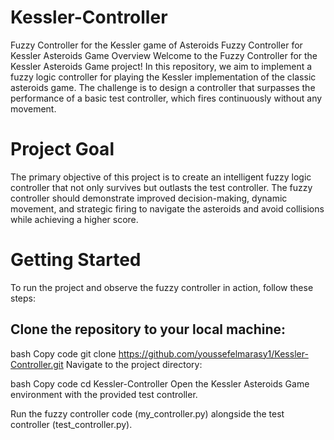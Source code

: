 # Kessler-Controller
Fuzzy Controller for the Kessler game of Asteroids
Fuzzy Controller for Kessler Asteroids Game
Overview
Welcome to the Fuzzy Controller for the Kessler Asteroids Game project! In this repository, we aim to implement a fuzzy logic controller for playing the Kessler implementation of the classic asteroids game. The challenge is to design a controller that surpasses the performance of a basic test controller, which fires continuously without any movement.

# Project Goal
The primary objective of this project is to create an intelligent fuzzy logic controller that not only survives but outlasts the test controller. The fuzzy controller should demonstrate improved decision-making, dynamic movement, and strategic firing to navigate the asteroids and avoid collisions while achieving a higher score.

# Getting Started
To run the project and observe the fuzzy controller in action, follow these steps:

## Clone the repository to your local machine:

bash
Copy code
git clone https://github.com/youssefelmarasy1/Kessler-Controller.git
Navigate to the project directory:

bash
Copy code
cd Kessler-Controller
Open the Kessler Asteroids Game environment with the provided test controller.

Run the fuzzy controller code (my_controller.py) alongside the test controller (test_controller.py).
